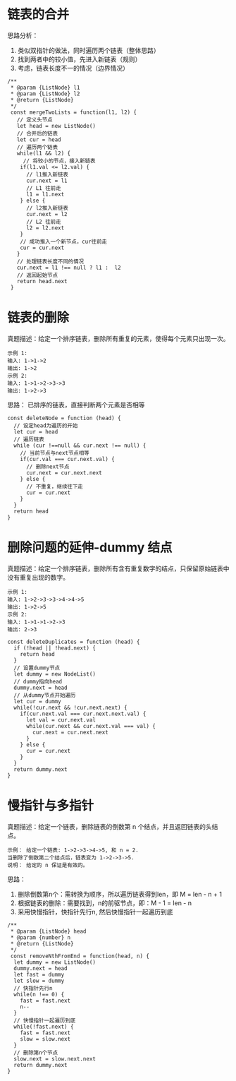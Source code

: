 # 链表的合并
思路分析：
1. 类似双指针的做法，同时遍历两个链表（整体思路）
2. 找到两者中的较小值，先进入新链表（规则）
3. 考虑，链表长度不一的情况（边界情况）

```
/**
 * @param {ListNode} l1
 * @param {ListNode} l2
 * @return {ListNode}
 */
 const mergeTwoLists = function(l1, l2) {
   // 定义头节点
   let head = new ListNode()
   // 合并后的链表
   let cur = head
   // 遍历两个链表
   while(l1 && l2) {
     // 将较小的节点，接入新链表
    if(l1.val <= l2.val) {
      // l1推入新链表
      cur.next = l1
      // L1 往前走
      l1 = l1.next
    } else {
      // l2推入新链表
      cur.next = l2
      // L2 往前走
      l2 = l2.next
    }
    // 成功推入一个新节点，cur往前走
    cur = cur.next
   }
   // 处理链表长度不同的情况
   cur.next = l1 !== null ? l1 :  l2
   // 返回起始节点
   return head.next
 }
```
# 链表的删除
真题描述：给定一个排序链表，删除所有重复的元素，使得每个元素只出现一次。

```
示例 1:
输入: 1->1->2
输出: 1->2
示例 2:
输入: 1->1->2->3->3
输出: 1->2->3
```

思路：
已排序的链表，直接判断两个元素是否相等
```
const deleteNode = function (head) {
  // 设定head为遍历的开始
  let cur = head
  // 遍历链表
  while (cur !==null && cur.next !== null) {
    // 当前节点与next节点相等
    if(cur.val === cur.next.val) {
      // 删除next节点
      cur.next = cur.next.next
    } else {
      // 不重复，继续往下走
      cur = cur.next
    }
  }
  return head
} 
```

# 删除问题的延伸-dummy 结点
真题描述：给定一个排序链表，删除所有含有重复数字的结点，只保留原始链表中 没有重复出现的数字。

```
示例 1:
输入: 1->2->3->3->4->4->5
输出: 1->2->5
示例 2:
输入: 1->1->1->2->3
输出: 2->3
```

```
const deleteDuplicates = function (head) {
  if (!head || !head.next) {
    return head
  }
  // 设置dummy节点
  let dummy = new NodeList()
  // dummy指向head
  dummy.next = head
  // 从dummy节点开始遍历
  let cur = dummy
  while(!cur.next && !cur.next.next) {
    if(cur.next.val === cur.next.next.val) {
      let val = cur.next.val
      while(cur.next && cur.next.val === val) {
        cur.next = cur.next.next
      }
    } else {
      cur = cur.next
    }
  }
  return dummy.next
}
```

# 慢指针与多指针
真题描述：给定一个链表，删除链表的倒数第 n 个结点，并且返回链表的头结点。

```
示例： 给定一个链表: 1->2->3->4->5, 和 n = 2.
当删除了倒数第二个结点后，链表变为 1->2->3->5.
说明： 给定的 n 保证是有效的。
```

思路：
1. 删除倒数第n个：需转换为顺序，所以遍历链表得到len，即  M = len - n + 1
2. 根据链表的删除：需要找到，n的前驱节点，即：M - 1 = len - n
3. 采用快慢指针，快指针先行n, 然后快慢指针一起遍历到底 

```
/**
 * @param {ListNode} head
 * @param {number} n
 * @return {ListNode}
 */
 const removeNthFromEnd = function(head, n) {
  let dummy = new ListNode()
  dummy.next = head
  let fast = dummy
  let slow = dummy
  // 快指针先行n
  while(n !== 0) {
    fast = fast.next
    n--
  }
  // 快慢指针一起遍历到底
  while(!fast.next) {
    fast = fast.next
    slow = slow.next
  }
  // 删除第n个节点
  slow.next = slow.next.next
  return dummy.next
}
```
